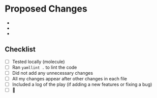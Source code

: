 # Proposed Changes

<!--- Provide a general summary of your changes -->

-
-
-

## Checklist

- [ ] Tested locally (molecule)
- [ ] Ran `yamllint .` to lint the code
- [ ] Did not add any unnecessary changes
- [ ] All my changes appear after other changes in each file
- [ ] Included a log of the play (if adding a new features or fixing a bug)
- [ ] 🚀

<!--- If you are adding new code, please follow the pattern and add it where appropriate -->
<!--- Please be sure that you are not adding any additional changes including spaces, adding/deleting lines -->
